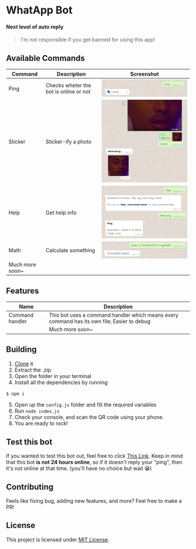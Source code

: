 # WhatApp Bot
#### Next level of auto reply
> I'm not responsible if you get banned for using this app!

## Available Commands
| Command | Description | Screenshot |
|------|-------------| --------------|
| Ping | Checks wheter the bot is online or not | ![Ping](https://raw.githubusercontent.com/shidoitsuka/wabot/master/assets/screenshot/ping.png) |
| Sticker | Sticker-ify a photo | ![Sticker](https://raw.githubusercontent.com/shidoitsuka/wabot/master/assets/screenshot/sticker.png) |
| Help | Get help info | ![Help](https://raw.githubusercontent.com/shidoitsuka/wabot/master/assets/screenshot/help.png) |
| Math | Calculate something | ![Math](https://raw.githubusercontent.com/shidoitsuka/wabot/master/assets/screenshot/math.png) |
| Much more soon~ | | |

## Features
| Name | Description |
| ---- | ----------- |
| Command handler | This bot uses a command handler which means every command has its own file; Easier to debug |
| | Much more soon~ |

## Building
1. [Clone](https://github.com/shidoitsuka/wabot/archive/master.zip) it
2. Extract the .zip
3. Open the folder in your terminal
4. Install all the dependencies by running
```sh
$ npm i
```
5. Open up the `config.js` folder and fill the required variables
6. Run `node index.js`
7. Check your console, and scan the QR code using your phone.
8. You are ready to rock!

## Test this bot
If you wanted to test this bot out, feel free to click [This Link](http://wa.me/6282199982061?text=!ping). Keep in mind that this bot **is not 24 hours online**, so if it doesn't reply your "ping", then it's not online at that time. (you'll have no choice but wait 😁)

## Contributing
Feels like fixing bug, adding new features, and more? Feel free to make a PR!

## License
This project is licensed under [MIT License](https://github.com/shidoitsuka/wabot/blob/master/LICENSE).
